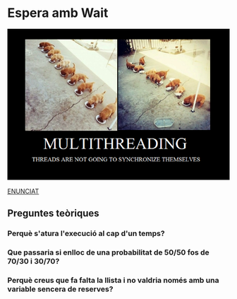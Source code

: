 # Espera amb Wait
![imgthreads](img/threads.png)


[ENUNCIAT](https://drive.google.com/file/d/1bSs_J3MTGCBnwk-vCZE4GtIIbJ8sHGno/view)

## Preguntes teòriques
### Perquè s'atura l'execució al cap d'un temps?

### Que passaria si enlloc de una probabilitat de 50/50 fos de 70/30 i 30/70?

### Perquè creus que fa falta la llista i no valdria només amb una variable sencera de reserves?